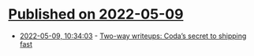 # [Published on 2022-05-09](index.md)

* [2022-05-09, 10:34:03](https://news.ycombinator.com/item?id=31312516) - [Two-way writeups: Coda’s secret to shipping fast](https://coda.io/@lshackleton/two-way-writeups-coda-s-secret-to-shipping-fast)
